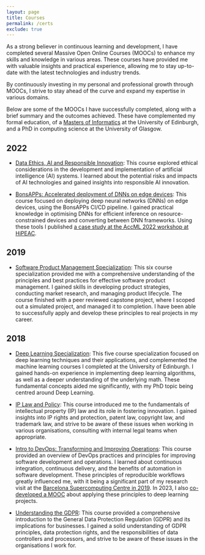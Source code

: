 ```yaml
---
layout: page
title: Courses
permalink: /certs
exclude: true
---
```


As a strong believer in continuous learning and development, I have completed several Massive Open Online Courses (MOOCs) to enhance my skills and knowledge in various areas.
These courses have provided me with valuable insights and practical experience, allowing me to stay up-to-date with the latest technologies and industry trends.

By continuously investing in my personal and professional growth through MOOCs, I strive to stay ahead of the curve and expand my expertise in various domains.

Below are some of the MOOCs I have successfully completed, along with a brief summary and the outcomes achieved.
These have complemented my formal education, of a [Masters of Informatics](https://www.ed.ac.uk/studying/undergraduate/degrees/index.php?action=programme&code=G500) at the University of Edinburgh, and a PhD in computing science at the University of Glasgow.

## 2022

- [Data Ethics, AI and Responsible Innovation](https://courses.edx.org/certificates/633b93b7c55e4eca947ddf9c27335b94): This course explored ethical considerations in the development and implementation of artificial intelligence (AI) systems.
I learned about the potential risks and impacts of AI technologies and gained insights into responsible AI innovation.

- [BonsAPPs: Accelerated deployment of DNNs on edge devices](https://learn.bonsapps.eu/certificates/ccd84c9994a64ecab06ce3cc7f43f78a): This course focused on deploying deep neural networks (DNNs) on edge devices, using the BonsAPPs CI/CD pipeline.
I gained practical knowledge in optimising DNNs for efficient inference on resource-constrained devices and converting between DNN frameworks.
Using these tools I published [a case study at the AccML 2022 workshop at HiPEAC](https://gibsonic.org/blog/2022/06/19/accml_workflows.html).


## 2019

- [Software Product Management Specialization](https://www.coursera.org/account/accomplishments/specialization/LP4GPCSMMGWY): This six course specialization provided me with a comprehensive understanding of the principles and best practices for effective software product management.
I gained skills in developing product strategies, conducting market research, and managing product lifecycle.
The course finished with a peer reviewed capstone project, where I scoped out a simulated project, and managed it to completion.
I have been able to successfully apply and develop these principles to real projects in my career.


## 2018

- [Deep Learning Specialization](https://www.coursera.org/account/accomplishments/specialization/VPWEZ472AE5G): This five course specialization focused on deep learning techniques and their applications, and complemented the machine learning courses I completed at the University of Edinburgh.
I gained hands-on experience in implementing deep learning algorithms, as well as a deeper understanding of the underlying math.
These fundamental concepts aided me significantly, with my PhD topic being centred around Deep Learning.

- [IP Law and Policy](https://courses.edx.org/certificates/c3f9e003c7934656a24547ba2acb3717):
This course introduced me to the fundamentals of intellectual property (IP) law and its role in fostering innovation.
I gained insights into IP rights and protection, patent law, copyright law, and trademark law, and strive to be aware of these issues when working in various organisations, consulting with internal legal teams when appropriate.

- [Intro to DevOps: Transforming and Improving Operations](https://courses.edx.org/certificates/508b4543c3ba44baacb5fe955ee93834):
This course provided an overview of DevOps practices and principles for improving software development and operations. I learned about continuous integration, continuous delivery, and the benefits of automation in software development.
These principles of reproducible workflows greatly influenced me, with it being a significant part of my research visit at the [Barcelona Supercomputing Centre in 2019](https://gibsonic.org/hpc/2019/08/07/containerisation_for_hpc.html).
In 2023, I also [co-developed a MOOC](https://gibsonic.org/blog/2023/02/08/bonsapps_mooc.html) about applying these principles to deep learning projects.

- [Understanding the GDPR](https://www.futurelearn.com/certificates/hobiap6): This course provided a comprehensive introduction to the General Data Protection Regulation (GDPR) and its implications for businesses.
I gained a solid understanding of GDPR principles, data protection rights, and the responsibilities of data controllers and processors, and strive to be aware of these issues in the organisations I work for.
